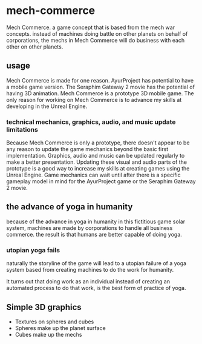 # mech-commerce

Mech Commerce. a game concept that is based from the mech war concepts.
instead of machines doing battle on other planets on behalf of corporations,
the mechs in Mech Commerce will do business with each other on other planets.

## usage

Mech Commerce is made for one reason. AyurProject has potential to have a
mobile game version. The Seraphim Gateway 2 movie has the potential of having
3D animation. Mech Commerce is a prototype 3D mobile game. The only reason for
working on Mech Commerce is to advance my skills at developing in the Unreal
Engine.

### technical mechanics, graphics, audio, and music update limitations

Because Mech Commerce is only a prototype, there doesn't appear to be any
reason to update the game mechanics beyond the basic first implementation.
Graphics, audio and music can be updated regularly to make a better
presentation. Updating these visual and audio parts of the prototype is a good
way to increase my skills at creating games using the Unreal Engine. Game
mechanics can wait until after there is a specific gameplay model in mind for
the AyurProject game or the Seraphim Gateway 2 movie.

## the advance of yoga in humanity

because of the advance in yoga in humanity in this fictitious game solar system,
machines are made by corporations to handle all business commerce.
the result is that humans are better capable of doing yoga.

### utopian yoga fails

naturally the storyline of the game will lead to
a utopian failure of a yoga system based from
creating machines to do the work for humanity.

It turns out that doing work as an individual
instead of creating an automated process to do that work,
is the best form of practice of yoga.

## Simple 3D graphics

- Textures on spheres and cubes
- Spheres make up the planet surface
- Cubes make up the mechs 

